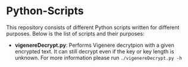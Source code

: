 # Python-Scripts
This repository consists of different Python scripts written for different purposes. Below is the list of scripts and their purposes:

* **vigenereDecrypt.py**: Performs Vigenere decrytpion with a given encrypted text. It can still decrypt even if the key or key length is unknown. For more information please run ```./vigenereDecrypt.py -h```
